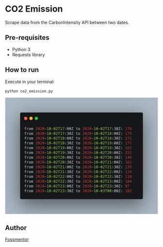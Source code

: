 # CO2 Emission

Scrape data from the CarbonIntensity API between two dates.

## Pre-requisites
- Python 3
- Requests library

## How to run
Execute in your terminal:
```
python co2_emission.py
```

![Screenshot](screenshot.png)

## Author
[Fossmentor](https://github.com/fossmentorOfficial)